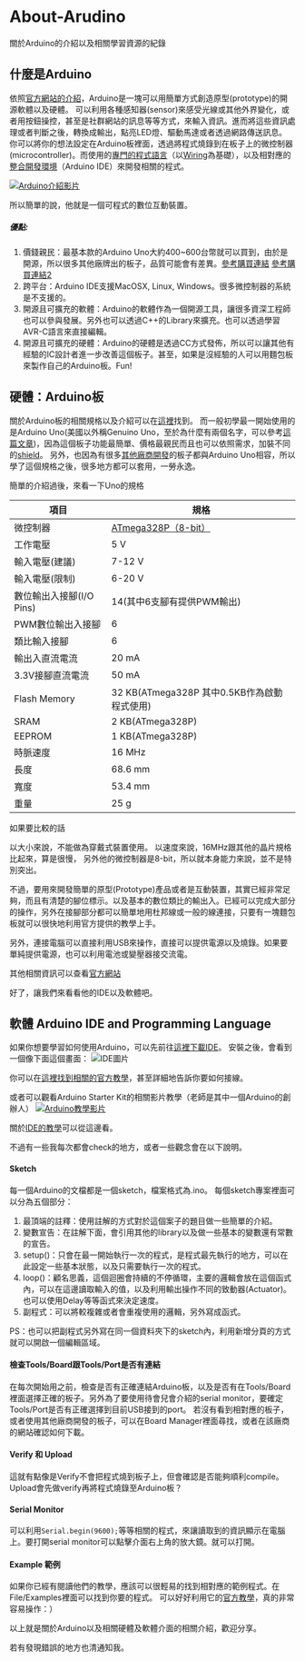 # About-Arudino
關於Arduino的介紹以及相關學習資源的紀錄

## 什麼是Arduino

  依照[官方網站的介紹](https://www.arduino.cc/en/Guide/Introduction)，Arduino是一塊可以用簡單方式創造原型(prototype)的開源軟體以及硬體。
  可以利用各種感知器(sensor)來感受光線或其他外界變化，或者用按鈕操控，甚至是社群網站的訊息等等方式，來輸入資訊。進而將這些資訊處理或者判斷之後，轉換成輸出，點亮LED燈、驅動馬達或者透過網路傳送訊息。
  你可以將你的想法設定在Arduino板裡面，透過將程式燒錄到在板子上的微控制器(microcontroller)。而使用的[專門的程式語言](https://www.arduino.cc/en/Reference/HomePage)（以[Wiring](http://wiring.org.co)為基礎），以及相對應的[整合開發環境](https://www.arduino.cc/en/Main/Software)（Arduino IDE）來開發相關的程式。
  
  [![Arduino介紹影片](https://img.youtube.com/vi/UoBUXOOdLXY/0.jpg)](https://www.youtube.com/watch?v=UoBUXOOdLXY)
  
  所以簡單的說，他就是一個可程式的數位互動裝置。
  
##### 優點:
  1. 價錢親民：最基本款的Arduino Uno大約400~600台幣就可以買到，由於是開源，所以很多其他廠牌出的板子，品質可能會有差異。[參考購買連結](https://www.taiwaniot.com.tw/shop/mcuboard/arduino/arduino-genuino-uno/) [參考購買連結2](https://www.taiwaniot.com.tw/shop/mcuboard/arduino/arduino-uno-r3-原廠晶片-mega328-atmega16u2-非低價劣質pcb-印刷/)
  2. 跨平台：Arduino IDE支援MacOSX, Linux, Windows。很多微控制器的系統是不支援的。
  3. 開源且可擴充的軟體：Arduino的軟體作為一個開源工具，讓很多資深工程師也可以參與發展。另外也可以透過C++的Library來擴充。也可以透過學習AVR-C語言來直接編輯。
  4. 開源且可擴充的硬體：Arduino的硬體是透過CC方式發佈，所以可以讓其他有經驗的IC設計者進一步改善這個板子。甚至，如果是沒經驗的人可以用麵包板來製作自己的Arduino板。Fun!
  
  
## 硬體：Arduino板

  關於Arduino板的相關規格以及介紹可以在[這裡](https://www.arduino.cc/en/Main/Products)找到。
  而一般初學最一開始使用的是Arduino Uno(美國以外稱Genuino Uno，至於為什麼有兩個名字，可以參考[這篇文章](http://www.makezine.com.tw/make2599131456/arduinoadafruitgenuino))，因為這個板子功能最簡單、價格最親民而且也可以依照需求，加裝不同的[shield](https://www.arduino.cc/en/Main/arduinoShields)。
  另外，也因為有很多[其他廠商開發](http://makerpro.cc/2016/03/whats-more-than-arduino-compatible/)的板子都與Arduino Uno相容，所以學了這個規格之後，很多地方都可以套用，一勞永逸。
  
  簡單的介紹過後，來看一下Uno的規格
  
|項目|規格|
|---|---|
|微控制器|[ATmega328P（8-bit）](http://www.atmel.com/images/Atmel-8271-8-bit-AVR-Microcontroller-ATmega48A-48PA-88A-88PA-168A-168PA-328-328P_datasheet_Complete.pdf)|
|工作電壓|5 V|
|輸入電壓(建議)|7-12 V|
|輸入電壓(限制)|6-20 V|
|數位輸出入接腳(I/O Pins)|14(其中6支腳有提供PWM輸出)|
|PWM數位輸出入接腳|6|
|類比輸入接腳|6|
|輸出入直流電流|20 mA|
|3.3V接腳直流電流|50 mA|
|Flash Memory|32 KB(ATmega328P 其中0.5KB作為啟動程式使用)|
|SRAM|2 KB(ATmega328P)|
|EEPROM|1 KB(ATmega328P)|
|時脈速度|16 MHz|
|長度|68.6 mm|
|寬度|53.4 mm|
|重量|25 g|

  如果要比較的話

  以大小來說，不能做為穿戴式裝置使用。
  以速度來說，16MHz跟其他的晶片規格比起來，算是很慢，
  另外他的微控制器是8-bit，所以就本身能力來說，並不是特別突出。

  不過，要用來開發簡單的原型(Prototype)產品或者是互動裝置，其實已經非常足夠，而且有清楚的腳位標示。以及基本的數位類比的輸出入。已經可以完成大部分的操作，另外在接腳部分都可以簡單地用杜邦線或一般的線連接，只要有一塊麵包板就可以很快地利用官方提供的教學上手。

  另外，連接電腦可以直接利用USB來操作，直接可以提供電源以及燒錄。如果要單純提供電源，也可以利用電池或變壓器接交流電。

  其他相關資訊可以查看[官方網站](https://www.arduino.cc/en/Main/ArduinoBoardUno)




好了，讓我們來看看他的IDE以及軟體吧。

## 軟體 Arduino IDE and Programming Language

  如果你想要學習如何使用Arduino，可以先前往[這裡下載IDE](https://www.arduino.cc/en/Main/Software)。
  安裝之後，會看到一個像下面這個畫面：
  ![IDE圖片](https://www.arduino.cc/en/uploads/Guide/Arduino1Blink.png)
  
  你可以在[這裡找到相關的官方教學](https://www.arduino.cc/en/Tutorial/BuiltInExamples)，甚至詳細地告訴你要如何接線。
  
  或者可以觀看Arduino Starter Kit的相關影片教學（老師是其中一個Arduino的創辦人）
  [![Arduino教學影片](https://img.youtube.com/vi/2X8d_r0p92U/0.jpg)](https://www.youtube.com/watch?v=2X8d_r0p92U&list=PLEFD8868A15D860D7)

  關於[IDE的教學](https://www.arduino.cc/en/Guide/Environment#toc7)可以從這邊看。
  
  不過有一些我每次都會check的地方，或者一些觀念會在以下說明。
  
####  Sketch
  每一個Arduino的文檔都是一個sketch，檔案格式為.ino。
  每個sketch專案裡面可以分為五個部分：
  1. 最頂端的註釋：使用註解的方式對於這個案子的題目做一些簡單的介紹。
  2. 變數宣告：在註解下面，會引用其他的library以及做一些基本的變數還有常數的宣告。
  3. setup()：只會在最一開始執行一次的程式，是程式最先執行的地方，可以在此設定一些基本狀態，以及只需要執行一次的程式。
  4. loop()：顧名思義，這個迴圈會持續的不停循環，主要的邏輯會放在這個函式內，可以在這邊讀取輸入的值，以及利用輸出操作不同的致動器(Actuator)。也可以使用Delay等等函式來決定速度。
  5. 副程式：可以將較複雜或者會重複使用的邏輯，另外寫成函式。
  
PS：也可以把副程式另外寫在同一個資料夾下的sketch內，利用新增分頁的方式就可以開啟一個編輯區域。

#### 檢查Tools/Board跟Tools/Port是否有連結
  在每次開始用之前，檢查是否有正確連結Arduino板，以及是否有在Tools/Board裡面選擇正確的板子。另外為了要使用待會兒會介紹的serial monitor，要確定Tools/Port是否有正確選擇到目前USB接到的port。
  若沒有看到相對應的板子，或者使用其他廠商開發的板子，可以在Board Manager裡面尋找，或者在該廠商的網站確認如何下載。
  
#### Verify 和 Upload
  這就有點像是Verify不會把程式燒到板子上，但會確認是否能夠順利compile。Upload會先做verify再將程式燒錄至Arduino板？
  
#### Serial Monitor
  可以利用`Serial.begin(9600);`等等相關的程式，來讓讀取到的資訊顯示在電腦上。要打開serial monitor可以點擊介面右上角的放大鏡。就可以打開。
  
#### Example 範例
  如果你已經有閱讀他們的教學，應該可以很輕易的找到相對應的範例程式。在File/Examples裡面可以找到你要的程式。
  可以好好利用它的[官方教學](https://www.arduino.cc/en/Tutorial/BuiltInExamples)，真的非常容易操作：）
  
  
  以上就是關於Arduino以及相關硬體及軟體介面的相關介紹，歡迎分享。
  
  若有發現錯誤的地方也清通知我。
